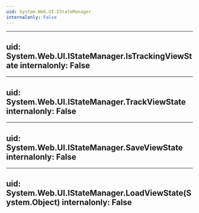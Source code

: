 ```yaml
---
uid: System.Web.UI.IStateManager
internalonly: False
---
```


---
uid: System.Web.UI.IStateManager.IsTrackingViewState
internalonly: False
---

---
uid: System.Web.UI.IStateManager.TrackViewState
internalonly: False
---

---
uid: System.Web.UI.IStateManager.SaveViewState
internalonly: False
---

---
uid: System.Web.UI.IStateManager.LoadViewState(System.Object)
internalonly: False
---

